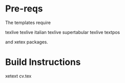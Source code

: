 # Pre-reqs

The templates require 

texlive 
texlive italian
texlive supertabular
texlive textpos

and xetex packages.

# Build Instructions

xetext cv.tex